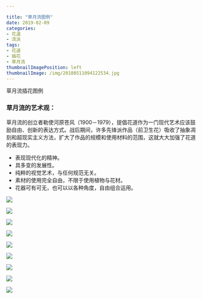 ```yaml
---

title: "草月流图例"
date: 2019-02-09
categories:
- 花道
- 流派
tags:
- 花道
- 插花
- 草月流
thumbnailImagePosition: left
thumbnailImage: /img/20180511094122534.jpg
---
```

草月流插花图例

<!--more-->

### 草月流的艺术观：

草月流的创立者勒使河原苍风（1900－1979），提倡花道作为一门现代艺术应该鼓励自由、创新的表达方式。战后期间，许多先锋派作品（前卫生花）吸收了抽象凋刻和超现实主义方法，扩大了作品的规模和使用材料的范围，这就大大加强了花道的表现力。

-  表现现代化的精神。
- 具多变的发展性。
- 纯粹的视觉艺术，与任何规范无关。
- 素材的使用完全自由，不限于使用植物与花材。
- 花器可有可无，也可以以各种角度，自由组合运用。



![](/img/on30006668r252p996o.jpg)

![](/img/on30006668p2r1p3n68.jpg)

![](/img/o9r00072005046p4r65.jpg)

![](/img/o9r00072004np0n26r9.jpg)

![](/img/640_006.jpg)

![](/img/640_009.jpg)

![](/img/022b775385756f46b0d7533b123b057f.jpg)

![](/img/20180511094122534.jpg)

![](/img/20180511094122309.jpg)